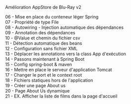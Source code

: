 Amélioration AppStore de Blu-Ray v2

06 - Mise en place du conteneur léger Spring <br>
07 - Propriété de type File <br>
08 - Autowiring - Injection automatique des dépendances <br>
09 - Annotation des dépendances <br>
10 - @Value et chemin du fichier csv <br>
11 - Détection automatique des beans <br>
12 - Configuration sans fichier XML <br>
13 - Déplacer les annotations vers la class App d'exécution <br>
14 - Passons maintenant à Spring Boot <br>
15 - Config spring-boot & maven <br>
16 - Mettre en place le serveur d'application Tomcat <br>
17 - Changer le port et le context root <br>
18 - Fichiers statiques hors de l'application <br>
19 - Créer une page About us <br>
20 - Page About Us dynamique <br>
21 - EX. Afficher la liste de films dans la page d'accueil <br>
